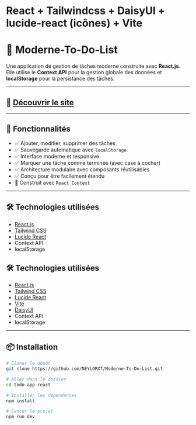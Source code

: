 # React + Tailwindcss + DaisyUI + lucide-react (icônes) + Vite

# 📝 Moderne-To-Do-List

Une application de gestion de tâches moderne construite avec **React.js**. Elle utilise le **Context API** pour la gestion globale des données et **localStorage** pour la persistance des tâches.

---

## 🔗 [Découvrir le site](https://moderne-to-do-list.vercel.app/)

---

## 🚀 Fonctionnalités

- ✅ Ajouter, modifier, supprimer des tâches
- ✅ Sauvegarde automatique avec `localStorage`
- ✅ Interface moderne et responsive
- ✅ Marquer une tâche comme terminée (avec case à cocher)
- ✅ Architecture modulaire avec composants réutilisables
- ✅ Conçu pour être facilement étendu
- 🧠 Construit avec `React Context`

---

## 🛠️ Technologies utilisées

- [React.js](https://reactjs.org/)
- [Tailwind CSS](https://tailwindcss.com/)
- [Lucide React](https://lucide.dev/)
- Context API
- localStorage
  
## 🛠️ Technologies utilisées

- [React.js](https://reactjs.org/)
- [Tailwind CSS](https://tailwindcss.com/)
- [Lucide React](https://lucide.dev/)
- [Vite](https://vite.dev/)
- [DaisyUI](https://daisyui.com/)
- Context API
- localStorage

---

## 📦 Installation

```bash
# Cloner le dépôt
git clone https://github.com/NEYLORXT/Moderne-To-Do-List.git

# Aller dans le dossier
cd todo-app-react

# Installer les dépendances
npm install

# Lancer le projet
npm run dev
